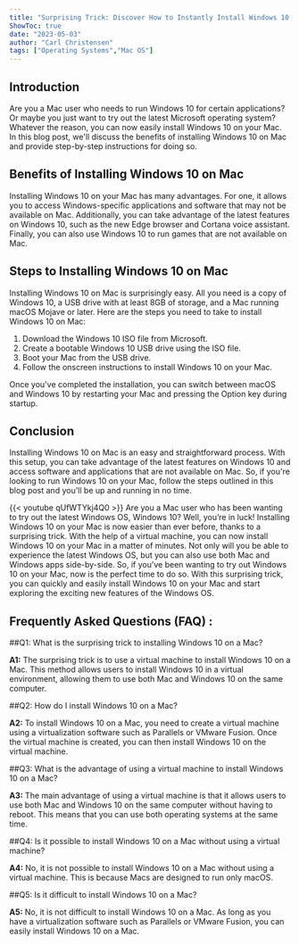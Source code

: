 ```yaml
---
title: "Surprising Trick: Discover How to Instantly Install Windows 10 on Your Mac!"
ShowToc: true 
date: "2023-05-03"
author: "Carl Christensen" 
tags: ["Operating Systems","Mac OS"]
---
```

## Introduction

Are you a Mac user who needs to run Windows 10 for certain applications? Or maybe you just want to try out the latest Microsoft operating system? Whatever the reason, you can now easily install Windows 10 on your Mac. In this blog post, we'll discuss the benefits of installing Windows 10 on Mac and provide step-by-step instructions for doing so.

## Benefits of Installing Windows 10 on Mac

Installing Windows 10 on your Mac has many advantages. For one, it allows you to access Windows-specific applications and software that may not be available on Mac. Additionally, you can take advantage of the latest features on Windows 10, such as the new Edge browser and Cortana voice assistant. Finally, you can also use Windows 10 to run games that are not available on Mac.

## Steps to Installing Windows 10 on Mac

Installing Windows 10 on Mac is surprisingly easy. All you need is a copy of Windows 10, a USB drive with at least 8GB of storage, and a Mac running macOS Mojave or later. Here are the steps you need to take to install Windows 10 on Mac:

1. Download the Windows 10 ISO file from Microsoft.
2. Create a bootable Windows 10 USB drive using the ISO file.
3. Boot your Mac from the USB drive.
4. Follow the onscreen instructions to install Windows 10 on your Mac.

Once you've completed the installation, you can switch between macOS and Windows 10 by restarting your Mac and pressing the Option key during startup.

## Conclusion

Installing Windows 10 on Mac is an easy and straightforward process. With this setup, you can take advantage of the latest features on Windows 10 and access software and applications that are not available on Mac. So, if you're looking to run Windows 10 on your Mac, follow the steps outlined in this blog post and you'll be up and running in no time.

{{< youtube qUfWTYkj4Q0 >}} 
Are you a Mac user who has been wanting to try out the latest Windows OS, Windows 10? Well, you’re in luck! Installing Windows 10 on your Mac is now easier than ever before, thanks to a surprising trick. With the help of a virtual machine, you can now install Windows 10 on your Mac in a matter of minutes. Not only will you be able to experience the latest Windows OS, but you can also use both Mac and Windows apps side-by-side. So, if you’ve been wanting to try out Windows 10 on your Mac, now is the perfect time to do so. With this surprising trick, you can quickly and easily install Windows 10 on your Mac and start exploring the exciting new features of the Windows OS.

## Frequently Asked Questions (FAQ) :
##Q1: What is the surprising trick to installing Windows 10 on a Mac?

**A1:** The surprising trick is to use a virtual machine to install Windows 10 on a Mac. This method allows users to install Windows 10 in a virtual environment, allowing them to use both Mac and Windows 10 on the same computer.

##Q2: How do I install Windows 10 on a Mac?

**A2:** To install Windows 10 on a Mac, you need to create a virtual machine using a virtualization software such as Parallels or VMware Fusion. Once the virtual machine is created, you can then install Windows 10 on the virtual machine.

##Q3: What is the advantage of using a virtual machine to install Windows 10 on a Mac?

**A3:** The main advantage of using a virtual machine is that it allows users to use both Mac and Windows 10 on the same computer without having to reboot. This means that you can use both operating systems at the same time.

##Q4: Is it possible to install Windows 10 on a Mac without using a virtual machine?

**A4:** No, it is not possible to install Windows 10 on a Mac without using a virtual machine. This is because Macs are designed to run only macOS.

##Q5: Is it difficult to install Windows 10 on a Mac?

**A5:** No, it is not difficult to install Windows 10 on a Mac. As long as you have a virtualization software such as Parallels or VMware Fusion, you can easily install Windows 10 on a Mac.





